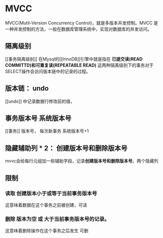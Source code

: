 # MVCC
MVCC(Mutil-Version Concurrency Control)，就是多版本并发控制。MVCC 是一种并发控制的方法，一般在数据库管理系统中，实现对数据库的并发访问。

## 隔离级别
[[事务隔离级别]]
在Mysql的[[InnoDB]]引擎中就是指在
**已提交读(READ COMMITTD)和可重复读(REPEATABLE READ)**
这两种隔离级别下的事务对于SELECT操作会访问版本链中的记录的过程。

## 版本链： undo
[[undo]] 中记录数据行修改前的值，

## 事务版本号 系统版本号
[[事务]] 版本号， 每次新事务 系统版本号+1

## 隐藏辅助列 * 2： 创建版本号和删除版本号 
mvvc会给每行元组加一些辅助字段，记录**创建版本号和删除版本号**。两个隐藏列

## 限制
### 读取 创建版本小于或等于当前事务版本号  
 这意味着数据在这个事务之前被创建，可读
### 删除 版本为空 或 大于当前事务版本号的记录。  
这意味着删除操作在这个事务之后发生 可删